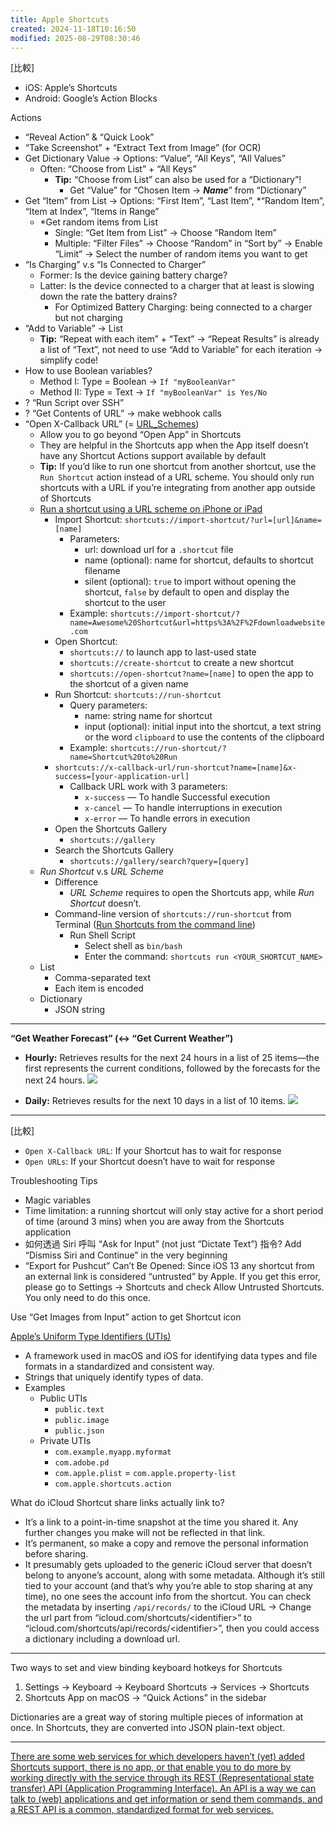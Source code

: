 ```yaml
---
title: Apple Shortcuts
created: 2024-11-18T10:16:50
modified: 2025-08-29T08:30:46
---
```


[比較]

  * iOS: Apple’s Shortcuts
  * Android: Google’s Action Blocks

Actions

  * “Reveal Action” \& “Quick Look”
  * “Take Screenshot” + “Extract Text from Image” (for OCR)
  * Get Dictionary Value → Options: “Value”, “All Keys”, “All Values”
	  * Often: “Choose from List” + “All Keys”
		  * **Tip:** “Choose from List” can also be used for a “Dictionary”!
			  * Get “Value” for “Chosen Item → _**Name**_” from “Dictionary”
  * Get “Item” from List → Options: “First Item”, “Last Item”, \*“Random Item”, “Item at Index”, “Items in Range”
	* \*Get random items from List
	  * Single: “Get Item from List” → Choose “Random Item”
	  * Multiple: “Filter Files” → Choose “Random” in “Sort by” → Enable “Limit” → Select the number of random items you want to get
  * “Is Charging” v.s “Is Connected to Charger”
	* Former: Is the device gaining battery charge?
	* Latter: Is the device connected to a charger that at least is slowing down the rate the battery drains?
	  * For Optimized Battery Charging: being connected to a charger but not charging
  * “Add to Variable” → List
	  * **Tip:** “Repeat with each item” + “Text” → “Repeat Results” is already a list of “Text”, not need to use “Add to Variable” for each iteration → simplify code!
  * How to use Boolean variables?
	* Method I: Type = Boolean → `If "myBooleanVar"`
	* Method II: Type = Text → `If "myBooleanVar" is Yes/No`
  * ? “Run Script over SSH”
  * ? “Get Contents of URL” → make webhook calls
  * “Open X-Callback URL” (= [URL\_Schemes](URL_Schemes.md))
	* Allow you to go beyond “Open App” in Shortcuts
	* They are helpful in the Shortcuts app when the App itself doesn’t have any Shortcut Actions support available by default
	* **Tip:** If you’d like to run one shortcut from another shortcut, use the `Run Shortcut` action instead of a URL scheme. You should only run shortcuts with a URL if you’re integrating from another app outside of Shortcuts
	* [Run a shortcut using a URL scheme on iPhone or iPad](https://support.apple.com/en-gb/guide/shortcuts/apd624386f42/ios)
		* Import Shortcut: `shortcuts://import-shortcut/?url=[url]&name=[name]`
			* Parameters:
				* url: download url for a `.shortcut` file
				* name (optional): name for shortcut, defaults to shortcut filename
				* silent (optional): `true` to import without opening the shortcut, `false` by default to open and display the shortcut to the user
			* Example: `shortcuts://import-shortcut/?name=Awesome%20Shortcut&url=https%3A%2F%2Fdownloadwebsite.com`
		* Open Shortcut:
			* `shortcuts://` to launch app to last-used state
			* `shortcuts://create-shortcut` to create a new shortcut
			* `shortcuts://open-shortcut?name=[name]` to open the app to the shortcut of a given name
		* Run Shortcut: `shortcuts://run-shortcut`
			* Query parameters:
				* name: string name for shortcut
				* input (optional): initial input into the shortcut, a text string or the word `clipboard` to use the contents of the clipboard
			* Example: `shortcuts://run-shortcut/?name=Shortcut%20to%20Run`
		* `shortcuts://x-callback-url/run-shortcut?name=[name]&x-success=[your-application-url]`
			* Callback URL work with 3 parameters:
				* `x-success` — To handle Successful execution
				* `x-cancel` — To handle interruptions in execution
				* `x-error` — To handle errors in execution
		* Open the Shortcuts Gallery
			* `shortcuts://gallery`
		* Search the Shortcuts Gallery
			* `shortcuts://gallery/search?query=[query]`
	* _Run Shortcut_ v.s _URL Scheme_
		* Difference
			* _URL Scheme_ requires to open the Shortcuts app, while _Run Shortcut_ doesn’t.
		* Command-line version of `shortcuts://run-shortcut` from Terminal ([Run Shortcuts from the command line](https://sixcolors.com/post/2021/12/run-shortcuts-from-the-mac-command-line/))
			* Run Shell Script
				* Select shell as `bin/bash`
				* Enter the command: `shortcuts run <YOUR_SHORTCUT_NAME>`
	* List
		* Comma-separated text
		* Each item is encoded
	* Dictionary
		* JSON string

---

**“Get Weather Forecast” (↔ “Get Current Weather”)**
* **Hourly:** Retrieves results for the next 24 hours in a list of 25 items—the first represents the current conditions, followed by the forecasts for the next 24 hours.
	![](../_attachments/2118d91a37cb7dc5a696bd6b15147dce.png)

* **Daily:** Retrieves results for the next 10 days in a list of 10 items.
	![](../_attachments/fe643d04ef2efb1bd50d7426f62665b8.png)

---

[比較]

* `Open X-Callback URL`: If your Shortcut has to wait for response
* `Open URLs`: If your Shortcut doesn’t have to wait for response

Troubleshooting Tips

  * Magic variables
  * Time limitation: a running shortcut will only stay active for a short period of time (around 3 mins) when you are away from the Shortcuts application
  * 如何透過 Siri 呼叫 “Ask for Input” (not just “Dictate Text”) 指令? Add “Dismiss Siri and Continue” in the very beginning
  * “Export for Pushcut” Can’t Be Opened: Since iOS 13 any shortcut from an external link is considered “untrusted” by Apple. If you get this error, please go to Settings -> Shortcuts and check Allow Untrusted Shortcuts. You only need to do this once.

Use “Get Images from Input” action to get Shortcut icon

[Apple’s Uniform Type Identifiers (UTIs)](https://en.wikipedia.org/wiki/Uniform_Type_Identifier)

* A framework used in macOS and iOS for identifying data types and file formats in a standardized and consistent way.
* Strings that uniquely identify types of data.
* Examples
	* Public UTIs
		* `public.text`
		* `public.image`
		* `public.json`
	* Private UTIs
		* `com.example.myapp.myformat`
		* `com.adobe.pd`
		* `com.apple.plist` = `com.apple.property-list`
		* `com.apple.shortcuts.action`

What do iCloud Shortcut share links actually link to?

* It’s a link to a point-in-time snapshot at the time you shared it. Any further changes you make will not be reflected in that link.
* It’s permanent, so make a copy and remove the personal information before sharing.
* It presumably gets uploaded to the generic iCloud server that doesn’t belong to anyone’s account, along with some metadata. Although it’s still tied to your account (and that’s why you’re able to stop sharing at any time), no one sees the account info from the shortcut. You can check the metadata by inserting `/api/records/` to the iCloud URL → Change the url part from “icloud.com/shortcuts/\<identifier\>” to “icloud.com/shortcuts/api/records/\<identifier\>”, then you could access a dictionary including a download url.

---

Two ways to set and view binding keyboard hotkeys for Shortcuts

1. Settings → Keyboard → Keyboard Shortcuts → Services → Shortcuts
2. Shortcuts App on macOS → “Quick Actions” in the sidebar

Dictionaries are a great way of storing multiple pieces of information at once. In Shortcuts, they are converted into JSON plain-text object.

---

[There are some web services for which developers haven’t (yet) added Shortcuts support, there is no app, or that enable you to do more by working directly with the service through its REST (Representational state transfer) API (Application Programming Interface). An API is a way we can talk to (web) applications and get information or send them commands, and a REST API is a common, standardized format for web services.](https://www.takecontrolbooks.com/samples/TCoShortcuts-2.1-sample.pdf)
